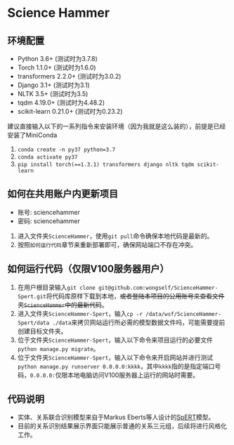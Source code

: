 # Science Hammer

## 环境配置
- Python 3.6+ (测试时为3.7.8)
- Torch 1.1.0+ (测试时为1.6.0)
- transformers 2.2.0+ (测试时为3.0.2)
- Django 3.1+ (测试时为3.1)
- NLTK 3.5+ (测试时为3.5)
- tqdm 4.19.0+ (测试时为4.48.2)
- scikit-learn 0.21.0+ (测试时为0.23.2)

建议直接输入以下的一系列指令来安装环境（因为我就是这么装的），前提是已经安装了MiniConda
1. `conda create -n py37 python=3.7`
2. `conda activate py37`
3. `pip install torch(==1.3.1) transformers django nltk tqdm scikit-learn`

## 如何在共用账户内更新项目
- 账号: sciencehammer
- 密码: sciencehammer
1. 进入文件夹`ScienceHammer`，使用`git pull`命令确保本地代码是最新的。
2. 按照`如何运行代码`章节来重新部署即可，确保网站端口不存在冲突。

## 如何运行代码（仅限V100服务器用户）
1. 在用户根目录输入`git clone git@github.com:wongself/ScienceHammer-Spert.git`将代码库原样下载到本地，~~或者登陆本项目的公用账号来查看文件夹`ScienceHammer`中的最新代码~~。
2. 进入文件夹`ScienceHammer-Spert`，输入`cp -r /data/wsf/ScienceHammer-Spert/data ./data`来拷贝网站运行所必需的模型数据文件吗，可能需要提前创建目标文件夹。
3. 位于文件夹`ScienceHammer-Spert`，输入以下命令来项目运行的必要文件`python manage.py migrate`。
4. 位于文件夹`ScienceHammer-Spert`，输入以下命令来开启网站并进行测试`python manage.py runserver 0.0.0.0:kkkk`，其中`kkkk`指的是指定端口号码，`0.0.0.0:`仅限本地电脑访问V100服务器上运行的网站时需要。

## 代码说明
- 实体、关系联合识别模型来自于Markus Eberts等人设计的[SpERT](https://github.com/markus-eberts/spert)模型。
- 目前的关系识别结果展示界面只能展示普通的关系三元组，后续将进行风格化工作。